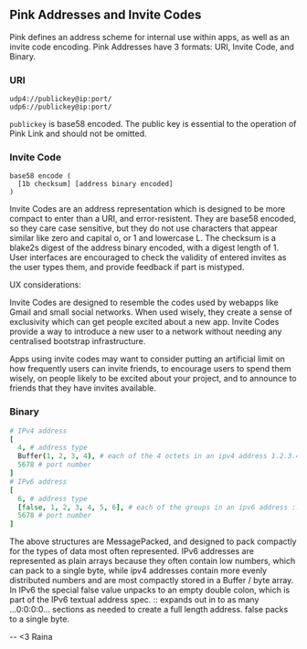 ## Pink Addresses and Invite Codes ##

Pink defines an address scheme for internal use within apps, as well as an invite code encoding. Pink Addresses have 3 formats: URI, Invite Code, and Binary.

### URI ###

```
udp4://publickey@ip:port/
udp6://publickey@ip:port/
```

`publickey` is base58 encoded. The public key is essential to the operation of Pink Link and should not be omitted.

### Invite Code ###

```
base58 encode (
  [1b checksum] [address binary encoded]
)
```

Invite Codes are an address representation which is designed to be more compact to enter than a URI, and error-resistent. They are base58 encoded, so they care case sensitive, but they do not use characters that appear similar like zero and capital o, or 1 and lowercase L. The checksum is a blake2s digest of the address binary encoded, with a digest length of 1. User interfaces are encouraged to check the validity of entered invites as the user types them, and provide feedback if part is mistyped.

UX considerations:

Invite Codes are designed to resemble the codes used by webapps like Gmail and small social networks. When used wisely, they create a sense of exclusivity which can get people excited about a new app. Invite Codes provide a way to introduce a new user to a network without needing any centralised bootstrap infrastructure.

Apps using invite codes may want to consider putting an artificial limit on how frequently users can invite friends, to encourage users to spend them wisely, on people likely to be excited about your project, and to announce to friends that they have invites available.

### Binary ###

```coffee
# IPv4 address
[
  4, # address type
  Buffer(1, 2, 3, 4), # each of the 4 octets in an ipv4 address 1.2.3.4
  5678 # port number
]
# IPv6 address
[
  6, # address type
  [false, 1, 2, 3, 4, 5, 6], # each of the groups in an ipv6 address ::1:2:3:4:5:6
  5678 # port number
]
```

The above structures are MessagePacked, and designed to pack compactly for the types of data most often represented. IPv6 addresses are represented as plain arrays because they often contain low numbers, which can pack to a single byte, while ipv4 addresses contain more evenly distributed numbers and are most compactly stored in a Buffer / byte array. In IPv6 the special false value unpacks to an empty double colon, which is part of the IPv6 textual address spec. :: expands out in to as many ...0:0:0:0... sections as needed to create a full length address. false packs to a single byte.

  -- <3 Raina
